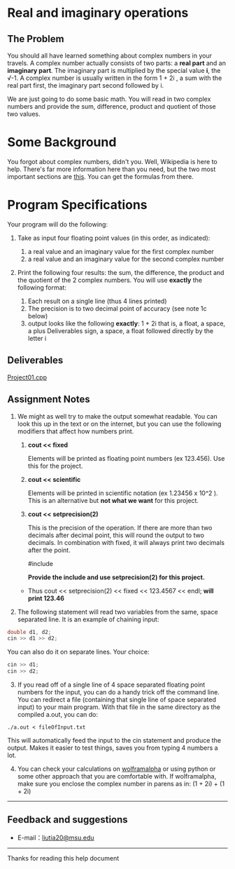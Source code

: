 # Real and imaginary operations

## The Problem

You should all have learned something about complex numbers in your travels. A complex number actually consists of two parts: a **real part** and an **imaginary part**. The imaginary part is multiplied by the special value **i**, the √-1. A complex number is usually written in the form 1 + 2i , a sum with the real part first, the imaginary part second followed by i.

We are just going to do some basic math. You will read in two complex numbers and provide the sum, difference, product and quotient of those two values.

# Some Background

You forgot about complex numbers, didn't you. Well, Wikipedia is here to help. There's far more information here than you need, but the two most important sections are [this](https://en.wikipedia.org/wiki/Complex_number#Addition_and_subtraction). You can get the formulas from there.

# Program Specifications

Your program will do the following:

1. Take as input four floating point values (in this order, as indicated):

   1. a real value and an imaginary value for the first complex number
   2. a real value and an imaginary value for the second complex number

2. Print the following four results: the sum, the difference, the product and the quotient of the 2 complex numbers. You will use **exactly** the following format:

   1. Each result on a single line (thus 4 lines printed)
   2. The precision is to two decimal point of accuracy (see note 1c below)
   3. output looks like the following **exactly**: 1 + 2i that is, a float, a space, a plus Deliverables sign, a space, a float followed directly by the letter i

## Deliverables

[Project01.cpp](https://github.com/liutiantian233/CPP-Project/blob/master/Proj01/proj01.cpp)

## Assignment Notes

1. We might as well try to make the output somewhat readable. You can look this up in the text or on the internet, but you can use the following modifiers that affect how numbers print.

   1. **cout << fixed**
   
      Elements will be printed as floating point numbers (ex 123.456). Use this for the project.
   
   2. **cout << scientific**
   
      Elements will be printed in scientific notation (ex 1.23456 x 10^2 ). This is an alternative but **not what we want** for this project.
   
   3. **cout << setprecision(2)**
   
      This is the precision of the operation. If there are more than two decimals after decimal point, this will round the output to two decimals. In combination with fixed, it will always print two decimals after the point.
   
      #include<iomanip>
      
      **Provide the include and use setprecision(2) for this project.**
   
   - Thus cout << setprecision(2) << fixed << 123.4567 << endl; **will print 123.46**

2. The following statement will read two variables from the same, space separated line. It is an example of chaining input:

```c
double d1, d2;
cin >> d1 >> d2;
```

You can also do it on separate lines. Your choice:

```c
cin >> d1;
cin >> d2;
```

3. If you read off of a single line of 4 space separated floating point numbers for the input, you can do a handy trick off the command line. You can redirect a file (containing that single line of space separated input) to your main program. With that file in the same directory as the compiled a.out, you can do:

```
./a.out < fileOfInput.txt
```

This will automatically feed the input to the cin statement and produce the output. Makes it easier to test things, saves you from typing 4 numbers a lot.

4. You can check your calculations on [wolframalpha](http://www.wolframalpha.com) or using python or some other approach that you are comfortable with. If wolframalpha, make sure you enclose the complex number in parens as in: (1 + 2i) + (1 + 2i)

-----

## Feedback and suggestions
- E-mail：<liutia20@msu.edu>

---------
Thanks for reading this help document
